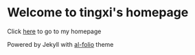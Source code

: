 # Welcome to tingxi's homepage

Click [here](https://tinzzyli.github.io/) to go to my homepage

Powered by Jekyll with [al-folio](https://github.com/alshedivat/al-folio) theme